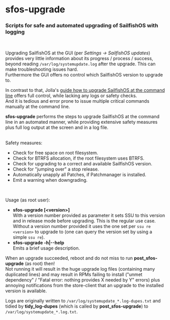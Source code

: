 # sfos-upgrade
### Scripts for safe and automated upgrading of SailfishOS with logging
<br />

Upgrading SailfishOS at the GUI (per *Settings -> SailfishOS updates*) provides very little information about its progress / process / success, beyond reading `/var/log/systemupdate.log` after the upgrade.  This can make troubleshooting issues hard.<br />
Furthermore the GUI offers no control which SailfishOS version to upgrade to.

In contrast to that, Jolla's [guide how to upgrade SailfishOS at the command line](https://jolla.zendesk.com/hc/en-us/articles/360005795474) offers full control, while lacking any logs or safety checks.<br />
And it is tedious and error prone to issue multiple critical commands manually at the command line.

**sfos-upgrade** performs the steps to upgrade SailfishOS at the command line in an automated manner, while providing extensive safety measures plus full log output at the screen and in a log file.<br />
<br />

Safety measures:

* Check for free space on root filesystem.
* Check for BTRFS allocation, if the root filesystem uses BTRFS.
* Check for upgrading to a correct and available SailfishOS version.
* Check for "jumping over" a stop release.
* Automatically unapply all Patches, if Patchmanager is installed.
* Emit a warning when downgrading.
<br />

Usage (as root user):

* **sfos-upgrade [\<version\>]**<br />
   With a version number provided as parameter it sets SSU to this version and in release mode before upgrading.  This is the regular use case.<br />
   Without a version number provided it uses the one set per `ssu re <version>` to upgrade to (one can query the version set by using a simple `ssu re`).
* **sfos-upgrade -h|--help**<br />
   Emits a brief usage description.

When an upgrade succeeded, reboot and do not miss to run **post_sfos-upgrade** (as root) then!  
Not running it will result in the huge upgrade log files (containing many duplicated lines) and may result in RPMs failing to install ("unmet dependency" / "Fatal error: nothing provides X needed by Y" errors) plus annoying notifications from the store-client that an upgrade to the installed version is available.

Logs are originally written to `/var/log/systemupdate_*.log-dupes.txt` and tidied by **tidy_log-dupes** (which is called by **post_sfos-upgrade**) to `/var/log/systemupdate_*.log.txt`.
